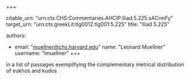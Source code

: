 +++


citable_urn: "urn:cts:CHS:Commentaries.AHCIP:Iliad.5.225.sACrmFy"
target_urn: "urn:cts:greekLit:tlg0012.tlg001:5.225"
title: "Iliad 5.225"

authors:
- email: "muellner@chs.harvard.edu"
  name: "Leonard Muellner"
  username: "lmuellner"
+++

<p>in a list of passages exemplifying the complementary metrical distribution of eukhos and kudos</p>